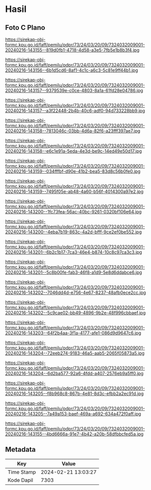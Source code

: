 # Hasil

## Foto C Plano

https://sirekap-obj-formc.kpu.go.id/faff/pemilu/pdpr/73/24/03/20/09/7324032009001-20240216-143155--819d0fb1-4718-4d58-a3e5-7fb5e1b8b3f4.jpg

https://sirekap-obj-formc.kpu.go.id/faff/pemilu/pdpr/73/24/03/20/09/7324032009001-20240216-143156--6b1d5cd6-8af1-4c1c-a6c3-5c81e9ff44b1.jpg

https://sirekap-obj-formc.kpu.go.id/faff/pemilu/pdpr/73/24/03/20/09/7324032009001-20240216-143157--9379539e-c0ce-4803-8a1a-61fd28e04786.jpg

https://sirekap-obj-formc.kpu.go.id/faff/pemilu/pdpr/73/24/03/20/09/7324032009001-20240216-143157--a3f22448-2b4b-40c6-adf0-94d733228bb9.jpg

https://sirekap-obj-formc.kpu.go.id/faff/pemilu/pdpr/73/24/03/20/09/7324032009001-20240216-143158--7813046c-03bb-4d6a-82f6-a23fff397ae7.jpg

https://sirekap-obj-formc.kpu.go.id/faff/pemilu/pdpr/73/24/03/20/09/7324032009001-20240216-143158--e6c1e91a-5eda-4e3d-be9c-14ed49e50d17.jpg

https://sirekap-obj-formc.kpu.go.id/faff/pemilu/pdpr/73/24/03/20/09/7324032009001-20240216-143159--034fffbf-d90e-41b2-bea5-83d8c56b0fe0.jpg

https://sirekap-obj-formc.kpu.go.id/faff/pemilu/pdpr/73/24/03/20/09/7324032009001-20240216-143159--7495f05e-ab48-4a60-b56f-4014300a97e2.jpg

https://sirekap-obj-formc.kpu.go.id/faff/pemilu/pdpr/73/24/03/20/09/7324032009001-20240216-143200--1fc73fea-56ac-40bc-9261-0320bf106e64.jpg

https://sirekap-obj-formc.kpu.go.id/faff/pemilu/pdpr/73/24/03/20/09/7324032009001-20240216-143200--4eba7b19-863c-4a2d-bfff-9ce2ef0be552.jpg

https://sirekap-obj-formc.kpu.go.id/faff/pemilu/pdpr/73/24/03/20/09/7324032009001-20240216-143201--6b2c1b17-7ca3-46e4-b874-10c8c97ca3c3.jpg

https://sirekap-obj-formc.kpu.go.id/faff/pemilu/pdpr/73/24/03/20/09/7324032009001-20240216-143201--5c8b00fe-fab3-46f8-a1d9-5e8d6ddabce6.jpg

https://sirekap-obj-formc.kpu.go.id/faff/pemilu/pdpr/73/24/03/20/09/7324032009001-20240216-143202--7046dd4d-e756-4e67-8237-48afb0ece2cc.jpg

https://sirekap-obj-formc.kpu.go.id/faff/pemilu/pdpr/73/24/03/20/09/7324032009001-20240216-143202--5c9cae02-bb49-4896-9b2e-48f996cbbaef.jpg

https://sirekap-obj-formc.kpu.go.id/faff/pemilu/pdpr/73/24/03/20/09/7324032009001-20240216-143203--64f2b4aa-3f1a-4177-afe1-086d9d9647c6.jpg

https://sirekap-obj-formc.kpu.go.id/faff/pemilu/pdpr/73/24/03/20/09/7324032009001-20240216-143204--72eeb274-9183-46a5-aab5-2065f05873a5.jpg

https://sirekap-obj-formc.kpu.go.id/faff/pemilu/pdpr/73/24/03/20/09/7324032009001-20240216-143204--6d2ba577-92a6-4fdd-a407-2576eb9a5ff0.jpg

https://sirekap-obj-formc.kpu.go.id/faff/pemilu/pdpr/73/24/03/20/09/7324032009001-20240216-143205--f8b968c8-867b-4e81-8d3c-efbb2a2ec91d.jpg

https://sirekap-obj-formc.kpu.go.id/faff/pemilu/pdpr/73/24/03/20/09/7324032009001-20240216-143205--7a49a153-baef-469a-a692-634a472f0aff.jpg

https://sirekap-obj-formc.kpu.go.id/faff/pemilu/pdpr/73/24/03/20/09/7324032009001-20240216-143155--4bd6666a-91e7-4b42-a20b-58dfbbcfed5a.jpg


## Metadata

| Key        | Value               |
| ---------- | ------------------- |
| Time Stamp | 2024-02-21 13:03:27 |
| Kode Dapil | 7303                |



